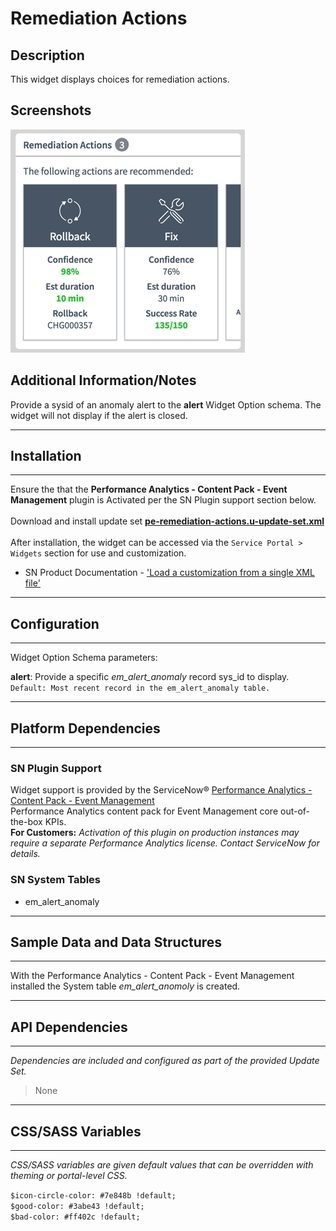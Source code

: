 # Remediation Actions

## Description

This widget displays choices for remediation actions.

## Screenshots
![](../images/pe-remediation-actions.png)

## Additional Information/Notes

Provide a sysid of an anomaly alert to the **alert** Widget Option schema. The widget will not display if the alert is closed.

---
## Installation
---
Ensure the that the **Performance Analytics - Content Pack - Event Management** plugin is Activated per the SN Plugin support section below.<br/><br/>
Download and install update set **[pe-remediation-actions.u-update-set.xml](https://github.com/platform-experience/serviceportal-widget-library/blob/master/pe-remediation-actions/pe-remediation-actions.u-update-set.xml)** <br/><br/>
After installation, the widget can be accessed via the `Service Portal > Widgets` section for use and customization.<br/>
* SN Product Documentation - ['Load a customization from a single XML file'](https://docs.servicenow.com/bundle/kingston-application-development/page/build/system-update-sets/task/t_SaveAnUpdateSetAsAnXMLFile.html)

---
## Configuration
---
Widget Option Schema parameters:

**alert**: Provide a specific *em_alert_anomaly* record sys_id to display.  `Default: Most recent record in the em_alert_anomaly table.`<br/>

---
## Platform Dependencies
---

### SN Plugin Support

Widget support is provided by the ServiceNow® [Performance Analytics - Content Pack - Event Management](https://docs.servicenow.com/bundle/istanbul-performance-analytics-and-reporting/page/use/performance-analytics/reference/r_PALandingPage.html)<br/>
Performance Analytics content pack for Event Management core out-of-the-box KPIs. <br/>
**For Customers:** _Activation of this plugin on production instances may require a separate Performance Analytics license. Contact ServiceNow for details._

### SN System Tables
* em_alert_anomaly

---
## Sample Data and Data Structures
---
With the Performance Analytics - Content Pack - Event Management installed the System table *em_alert_anomoly* is created.

---
## API Dependencies
---
<i>Dependencies are included and configured as part of the provided Update Set.</i>
> None
---
## CSS/SASS Variables
---
_CSS/SASS variables are given default values that can be overridden with theming or portal-level CSS._

`$icon-circle-color: #7e848b !default;`<br/>
`$good-color: #3abe43 !default;`<br/>
`$bad-color: #ff402c !default;`<br/>
